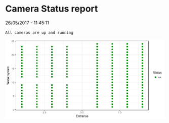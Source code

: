 Camera Status report
================
26/05/2017 - 11:45:11

    All cameras are up and running

![](camreport_files/figure-markdown_github/unnamed-chunk-2-1.png)
